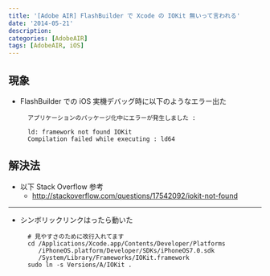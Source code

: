```yaml
---
title: '[Adobe AIR] FlashBuilder で Xcode の IOKit 無いって言われる'
date: '2014-05-21'
description:
categories: [AdobeAIR]
tags: [AdobeAIR, iOS]
---
```


## 現象

- FlashBuilder での iOS 実機デバッグ時に以下のようなエラー出た

        アプリケーションのパッケージ化中にエラーが発生しました :
        
        ld: framework not found IOKit
        Compilation failed while executing : ld64

## 解決法

- 以下 Stack Overflow 参考
    - http://stackoverflow.com/questions/17542092/iokit-not-found

___

- シンボリックリンクはったら動いた

        # 見やすさのために改行入れてます
        cd /Applications/Xcode.app/Contents/Developer/Platforms
           /iPhoneOS.platform/Developer/SDKs/iPhoneOS7.0.sdk
           /System/Library/Frameworks/IOKit.framework
        sudo ln -s Versions/A/IOKit .

